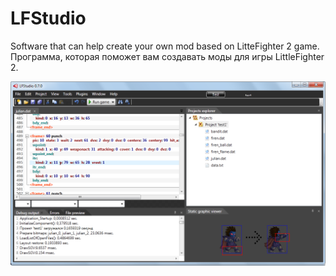 # LFStudio
Software that can help create your own mod based on LitteFighter 2 game.
Программа, которая поможет вам создавать моды для игры LittleFighter 2.

![Скриншот программы](https://github.com/wirwl/lfs/blob/master/readme.png)

